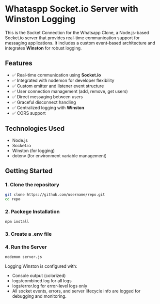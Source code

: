 # Whataspp Socket.io Server with Winston Logging

This is the Socket Connection for the Whatsapp Clone, a Node.js-based Socket.io server that provides real-time communication support for messaging applications. 
It includes a custom event-based architecture and integrates **Winston** for robust logging.

## Features

- ✅ Real-time communication using **Socket.io**
- ✅ Integrated with nodemon for developer flexibility
- ✅ Custom emitter and listener event structure
- ✅ User connection management (add, remove, get users)
- ✅ Direct messaging between users
- ✅ Graceful disconnect handling
- ✅ Centralized logging with **Winston**
- ✅ CORS support

## Technologies Used

- Node.js
- Socket.io
- Winston (for logging)
- dotenv (for environment variable management)

## Getting Started

### 1. Clone the repository
```bash
git clone https://github.com/username/repo.git
cd repo
```
### 2. Packege Installation
```bash
npm install
```
### 3. Create a .env file

### 4. Run the Server
```bash
nodemon server.js
```

Logging
Winston is configured with:
- Console output (colorized)
- logs/combined.log for all logs
- logs/error.log for error-level logs only
- All socket events, errors, and server lifecycle info are logged for debugging and monitoring.

